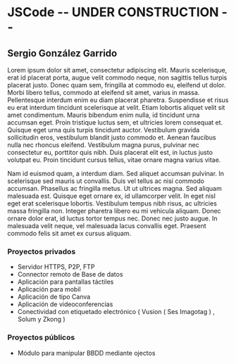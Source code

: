 # JSCode -- UNDER CONSTRUCTION --
## Sergio González Garrido
Lorem ipsum dolor sit amet, consectetur adipiscing elit. Mauris scelerisque, erat id placerat porta, augue velit commodo neque, non sagittis tellus turpis placerat justo. Donec quam sem, fringilla at commodo eu, eleifend ut dolor. Morbi libero tellus, commodo at eleifend sit amet, varius in massa. Pellentesque interdum enim eu diam placerat pharetra. Suspendisse et risus eu erat interdum tincidunt scelerisque at velit. Etiam lobortis aliquet velit sit amet condimentum. Mauris bibendum enim nulla, id tincidunt urna accumsan eget. Proin tristique luctus sem, et ultricies lorem consequat et. Quisque eget urna quis turpis tincidunt auctor. Vestibulum gravida sollicitudin eros, vestibulum blandit justo commodo et. Aenean faucibus nulla nec rhoncus eleifend. Vestibulum magna purus, pulvinar nec consectetur eu, porttitor quis nibh. Duis placerat elit est, in luctus justo volutpat eu. Proin tincidunt cursus tellus, vitae ornare magna varius vitae.

Nam id euismod quam, a interdum diam. Sed aliquet accumsan pulvinar. In scelerisque sed mauris ut convallis. Duis vel tellus ac nisi commodo accumsan. Phasellus ac fringilla metus. Ut ut ultrices magna. Sed aliquam malesuada est. Quisque eget ornare ex, id ullamcorper velit. In eget nisl eget erat scelerisque lobortis. Vestibulum tempus nibh risus, ac ultricies massa fringilla non. Integer pharetra libero eu mi vehicula aliquam. Donec ornare dolor erat, id luctus tortor tempus nec. Donec nec justo augue. In malesuada velit neque, vel malesuada lacus convallis eget. Praesent commodo felis sit amet ex cursus aliquam.

### Proyectos privados 
- Servidor HTTPS, P2P, FTP
- Connector remoto de Base de datos
- Aplicación para pantallas táctiles
- Aplicación para mobil 
- Aplicación de tipo Canva
- Aplicación de videoconferencias
- Conectividad con etiquetado electrónico ( Vusion ( Ses Imagotag ) , Solum y Zkong )


### Proyectos públicos
- Módulo para manipular BBDD mediante ojectos
